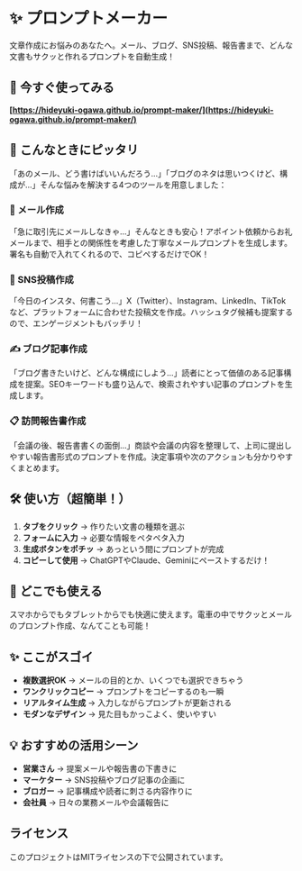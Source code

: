 # ✨ プロンプトメーカー

文章作成にお悩みのあなたへ。メール、ブログ、SNS投稿、報告書まで、どんな文書もサクッと作れるプロンプトを自動生成！

## 🚀 今すぐ使ってみる

**[https://hideyuki-ogawa.github.io/prompt-maker/](https://hideyuki-ogawa.github.io/prompt-maker/)**

## 🎯 こんなときにピッタリ

「あのメール、どう書けばいいんだろう...」「ブログのネタは思いつくけど、構成が...」そんな悩みを解決する4つのツールを用意しました：

### 📧 メール作成
「急に取引先にメールしなきゃ...」そんなときも安心！アポイント依頼からお礼メールまで、相手との関係性を考慮した丁寧なメールプロンプトを生成します。署名も自動で入れてくれるので、コピペするだけでOK！

### 📱 SNS投稿作成  
「今日のインスタ、何書こう...」X（Twitter）、Instagram、LinkedIn、TikTokなど、プラットフォームに合わせた投稿文を作成。ハッシュタグ候補も提案するので、エンゲージメントもバッチリ！

### ✍️ ブログ記事作成
「ブログ書きたいけど、どんな構成にしよう...」読者にとって価値のある記事構成を提案。SEOキーワードも盛り込んで、検索されやすい記事のプロンプトを生成します。

### 📋 訪問報告書作成
「会議の後、報告書書くの面倒...」商談や会議の内容を整理して、上司に提出しやすい報告書形式のプロンプトを作成。決定事項や次のアクションも分かりやすくまとめます。

## 🛠️ 使い方（超簡単！）

1. **タブをクリック** → 作りたい文書の種類を選ぶ
2. **フォームに入力** → 必要な情報をペタペタ入力
3. **生成ボタンをポチッ** → あっという間にプロンプトが完成
4. **コピーして使用** → ChatGPTやClaude、Geminiにペーストするだけ！

## 📱 どこでも使える

スマホからでもタブレットからでも快適に使えます。電車の中でサクッとメールのプロンプト作成、なんてことも可能！

## ✨ ここがスゴイ

- **複数選択OK** → メールの目的とか、いくつでも選択できちゃう
- **ワンクリックコピー** → プロンプトをコピーするのも一瞬
- **リアルタイム生成** → 入力しながらプロンプトが更新される
- **モダンなデザイン** → 見た目もかっこよく、使いやすい

## 💡 おすすめの活用シーン

- **営業さん** → 提案メールや報告書の下書きに
- **マーケター** → SNS投稿やブログ記事の企画に  
- **ブロガー** → 記事構成や読者に刺さる内容作りに
- **会社員** → 日々の業務メールや会議報告に

## ライセンス

このプロジェクトはMITライセンスの下で公開されています。